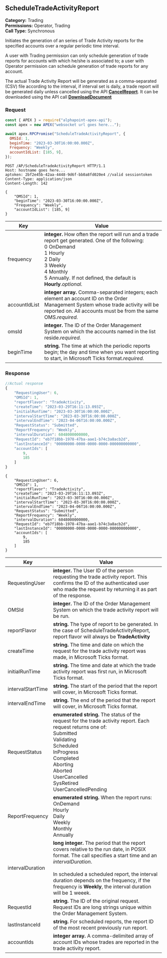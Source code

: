 ## ScheduleTradeActivityReport

**Category:** Trading<br />
**Permissions:** Operator, Trading<br />
**Call Type:** Synchronous

Initiates the generation of an series of Trade Activity reports for the specified accounts over a regular periodic time interval.

A user with Trading permission can only schedule generation of trade reports for accounts with which he/she is associated to; a user with Operator permission can schedule generation of trade reports for any account.

The actual Trade Activity Report will be generated as a comma-separated (CSV) file according to the interval, if interval set is daily, a trade report will be generated daily unless cancelled using the API [**CancelReport**](https://23harolds.github.io/slatedoc/#cancelreport). It can be downloaded using the API call [**DownloadDocument**](https://23harolds.github.io/slatedoc/#downloaddocument)

### Request

```javascript
const { APEX } = require("alphapoint-apex-api");
const apex = new APEX("websocket url goes here...");

await apex.RPCPromise("ScheduleTradeActivityReport", {
  OMSId: 1,
  beginTime: "2023-03-30T16:00:00.000Z",
  Frequency: "Weekly",
  accountIdList: [185, 9],
});
```

```http
POST /AP/ScheduleTradeActivityReport HTTP/1.1
Host: hostname goes here...
aptoken: 2bf2e45b-42aa-4448-9d6f-bb0a8fd020e4 //valid sessiontoken
Content-Type: application/json
Content-Length: 142

{
    "OMSId": 1,
    "beginTime": "2023-03-30T16:00:00.000Z",
    "Frequency": "Weekly",
    "accountIdList": [185, 9]
}
```

| Key           | Value                                                                                                                                                                                                                                             |
| ------------- | ------------------------------------------------------------------------------------------------------------------------------------------------------------------------------------------------------------------------------------------------- |
| frequency     | **integer.** How often the report will run and a trade report get generated. One of the following:<br />0 OnDemand<br />1 Hourly<br />2 Daily<br />3 Weekly<br />4 Monthly<br />5 Annually. If not defined, the default is **Hourly**._optional._ |
| accountIdList | **integer array.** Comma-separated integers; each element an account ID on the Order Management System whose trade activity will be reported on. All accounts must be from the same OMS._required._                                               |
| omsId         | **integer.** The ID of the Order Management System on which the accounts named in the list reside._required._                                                                                                                                     |
| beginTime     | **string.** The time at which the periodic reports begin; the day and time when you want reporting to start, in Microsoft Ticks format._required._                                                                                                |

### Response

```javascript
//Actual response
{
    "RequestingUser": 6,
    "OMSId": 1,
    "reportFlavor": "TradeActivity",
    "createTime": "2023-03-29T16:11:13.093Z",
    "initialRunTime": "2023-03-30T16:00:00.000Z",
    "intervalStartTime": "2023-03-30T16:00:00.000Z",
    "intervalEndTime": "2023-04-06T16:00:00.000Z",
    "RequestStatus": "Submitted",
    "ReportFrequency": "Weekly",
    "intervalDuration": 6048000000000,
    "RequestId": "eb7f18bb-1978-47ba-aae1-b74c3a8acb2d",
    "lastInstanceId": "00000000-0000-0000-0000-000000000000",
    "accountIds": [
        9,
        185
    ]
}
```

```http
{
    "RequestingUser": 6,
    "OMSId": 1,
    "reportFlavor": "TradeActivity",
    "createTime": "2023-03-29T16:11:13.093Z",
    "initialRunTime": "2023-03-30T16:00:00.000Z",
    "intervalStartTime": "2023-03-30T16:00:00.000Z",
    "intervalEndTime": "2023-04-06T16:00:00.000Z",
    "RequestStatus": "Submitted",
    "ReportFrequency": "Weekly",
    "intervalDuration": 6048000000000,
    "RequestId": "eb7f18bb-1978-47ba-aae1-b74c3a8acb2d",
    "lastInstanceId": "00000000-0000-0000-0000-000000000000",
    "accountIds": [
        9,
        185
    ]
}
```

| Key               | Value                                                                                                                                                                                                                                                                                                                        |
| ----------------- | ---------------------------------------------------------------------------------------------------------------------------------------------------------------------------------------------------------------------------------------------------------------------------------------------------------------------------- |
| RequestingUser    | **integer.** The User ID of the person requesting the trade activity report. This confirms the ID of the authenticated user who made the request by returning it as part of the response.                                                                                                                                    |
| OMSId             | **integer.** The ID of the Order Management System on which the trade activity report will be run.                                                                                                                                                                                                                           |
| reportFlavor      | **string.** The type of report to be generated. In the case of ScheduleTradeActivityReport, report flavor will always be **TradeActivity**                                                                                                                                                                                   |
| createTime        | **string.** The time and date on which the request for the trade activity report was made, in Microsoft Ticks format.                                                                                                                                                                                                        |
| initialRunTime    | **string.** The time and date at which the trade activity report was first run, in Microsoft Ticks format.                                                                                                                                                                                                                   |
| intervalStartTime | **string.** The start of the period that the report will cover, in Microsoft Ticks format.                                                                                                                                                                                                                                   |
| intervalEndTime   | **string.** The end of the period that the report will cover, in Microsoft Ticks format.                                                                                                                                                                                                                                     |
| RequestStatus     | **enumerated string.** The status of the request for the trade activity report. Each request returns one of:<br />Submitted<br />Validating<br />Scheduled<br />InProgress<br />Completed<br />Aborting<br />Aborted<br />UserCancelled<br />SysRetired<br />UserCancelledPending                                            |
| ReportFrequency   | **enumerated string.** When the report runs:<br />OnDemand<br />Hourly<br />Daily<br />Weekly<br />Monthly<br />Annually                                                                                                                                                                                                     |
| intervalDuration  | **long integer.** The period that the report covers relative to the run date, in POSIX format. The call specifies a start time and an _intervalDuration_.<br /><br />In scheduled a scheduled report, the interval duration depends on the frequency, if the frequency is **Weekly**, the interval duration will be 1 weeek. |
| RequestId         | **string.** The ID of the original request. Request IDs are long strings unique within the Order Management System.                                                                                                                                                                                                          |
| lastInstanceId    | **string.** For scheduled reports, the report ID of the most recent previously run report.                                                                                                                                                                                                                                   |
| accountIds        | **integer array.** A comma-delimited array of account IDs whose trades are reported in the trade activity report.                                                                                                                                                                                                            |
